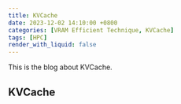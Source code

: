 ```yaml
---
title: KVCache
date: 2023-12-02 14:10:00 +0800
categories: [VRAM Efficient Technique, KVCache]
tags: [HPC]
render_with_liquid: false
---
```


This is the blog about KVCache.

## KVCache

